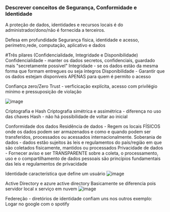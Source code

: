 ### Descrever conceitos de Segurança, Conformidade e Identidade

A proteção de dados, identidades e recursos locais é do administrador/dono/não é fornecida a terceiros.

Defesa em profundidade 
Segurança física, identidade e acesso, perímetro,rede, computação, aplicativo e dados

#Três pilares (Confidencialidade, Integridade e Disponibilidade)
Confidencialidade - manter os dados secretos, confidenciais, guardado mais "secretamente possível"
Integridade - se os dados estão da mesma forma que formam entregues ou seja íntegros 
Disponibilidade - Garantir que os dados estejam disponíveis APENAS para quem é permito o acesso

Confiança zero/Zero Trust - verficicação explícita, acesso com privilégio mínimo e pressuposição de violação

![image](https://github.com/mariannaariel/SecurityGirls/assets/49196442/8be7f350-40bd-4c97-8ee0-e32267b4165c)

Criptografia e Hash 
Criptografia simétrica e assimétrica - diferença no uso das chaves 
Hash - não há possibilidade de voltar ao inicial

Conformidade dos dados
Residência de dados - Regem os locais FÍSICOS onde os dados podem ser armazenados e como e quando podem ser transferidos, processados ou acessados internacionalmente.
Soberania de dados - dados estão sujeitos às leis e regulamentos do país/região em que são coletados fisicamente, mantidos ou processados 
Privacidade de dados - Fornecer aviso e ser TRANSPARENTE sobre a coleta, o processamento, uso e o compartilhamento de dados pessoais são princípios fundamentais das leis e regulamentos de privacidade

Identidade característica que define um usuário 
![image](https://github.com/mariannaariel/SecurityGirls/assets/49196442/f1b4fd32-f4cf-40d5-bf85-b07b37d6f85b)

Active Directory e azure active directory 
Basicamente se diferencia pois servidor local x serviço em nuvem
![image](https://github.com/mariannaariel/SecurityGirls/assets/49196442/25dc8aa2-9112-43ce-b825-c19f01eabaa9)

Federeção - diretórios de identidade confiam uns nos outros exemplo: Logar no google com o spotify
